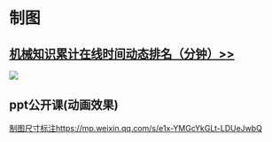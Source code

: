 # 制图


## [机械知识累计在线时间动态排名（分钟）>>](https://h5.weishi.qq.com/weishi/feed/7fZpwMf871JiqPhmD/wsfeed?wxplay=1&id=7fZpwMf871JiqPhmD&spid=1584693160219475&qua=v1_iph_weishi_6.4.3_645_app_a&chid=100081014&pkg=3670&attach=cp_reserves3_1000370011)

 ![](/media/2.jpg)

## ppt公开课(动画效果)
[制图尺寸标注](https://mp.weixin.qq.com/s/e1x-YMGcYkGLt-LDUeJwbQ)<https://mp.weixin.qq.com/s/e1x-YMGcYkGLt-LDUeJwbQ>
